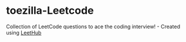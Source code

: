 # toezilla-Leetcode
Collection of LeetCode questions to ace the coding interview! - Created using [LeetHub](https://github.com/QasimWani/LeetHub)

